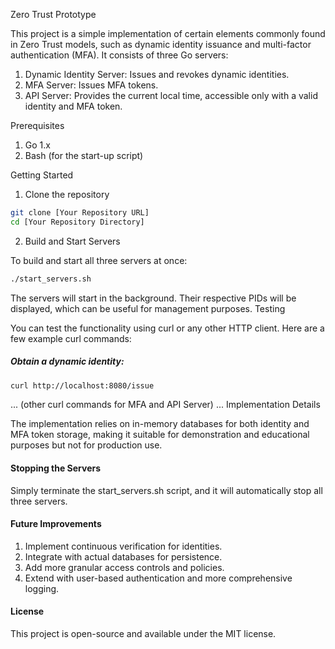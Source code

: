 Zero Trust Prototype

This project is a simple implementation of certain elements commonly found in Zero Trust models, such as dynamic
identity issuance and multi-factor authentication (MFA). It consists of three Go servers:

1) Dynamic Identity Server: Issues and revokes dynamic identities.
2) MFA Server: Issues MFA tokens.
3) API Server: Provides the current local time, accessible only with a valid identity and MFA token.

Prerequisites

1) Go 1.x
2) Bash (for the start-up script)

Getting Started

1. Clone the repository

```bash
git clone [Your Repository URL]
cd [Your Repository Directory]
```

2. Build and Start Servers

To build and start all three servers at once:

```bash
./start_servers.sh
```

The servers will start in the background. Their respective PIDs will be displayed, which can be useful for management
purposes.
Testing

You can test the functionality using curl or any other HTTP client. Here are a few example curl commands:

##### Obtain a dynamic identity:

```bash
curl http://localhost:8080/issue
```

... (other curl commands for MFA and API Server) ...
Implementation Details

The implementation relies on in-memory databases for both identity and MFA token storage, making it suitable for
demonstration and educational purposes but not for production use.

#### Stopping the Servers

Simply terminate the start_servers.sh script, and it will automatically stop all three servers.

#### Future Improvements

1) Implement continuous verification for identities.
2) Integrate with actual databases for persistence.
3) Add more granular access controls and policies.
4) Extend with user-based authentication and more comprehensive logging.

#### License

This project is open-source and available under the MIT license.
